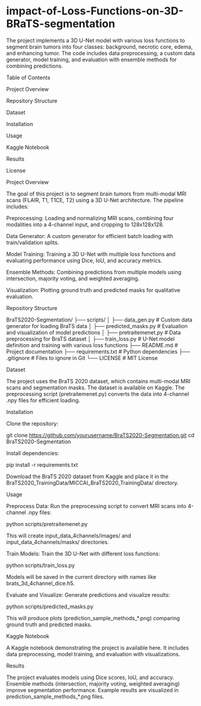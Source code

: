 # impact-of-Loss-Functions-on-3D-BRaTS-segmentation
The project implements a 3D U-Net model with various loss functions to segment brain tumors into four classes: background, necrotic core, edema, and enhancing tumor. The code includes data preprocessing, a custom data generator, model training, and evaluation with ensemble methods for combining predictions.

Table of Contents





Project Overview



Repository Structure



Dataset



Installation



Usage



Kaggle Notebook



Results



License

Project Overview

The goal of this project is to segment brain tumors from multi-modal MRI scans (FLAIR, T1, T1CE, T2) using a 3D U-Net architecture. The pipeline includes:





Preprocessing: Loading and normalizing MRI scans, combining four modalities into a 4-channel input, and cropping to 128x128x128.



Data Generator: A custom generator for efficient batch loading with train/validation splits.



Model Training: Training a 3D U-Net with multiple loss functions and evaluating performance using Dice, IoU, and accuracy metrics.



Ensemble Methods: Combining predictions from multiple models using intersection, majority voting, and weighted averaging.



Visualization: Plotting ground truth and predicted masks for qualitative evaluation.

Repository Structure

BraTS2020-Segmentation/
├── scripts/
│   ├── data_gen.py           # Custom data generator for loading BraTS data
│   ├── predicted_masks.py    # Evaluation and visualization of model predictions
│   ├── pretraitemenet.py     # Data preprocessing for BraTS dataset
│   ├── train_loss.py         # U-Net model definition and training with various loss functions
├── README.md                 # Project documentation
├── requirements.txt          # Python dependencies
├── .gitignore                # Files to ignore in Git
└── LICENSE                   # MIT License

Dataset

The project uses the BraTS 2020 dataset, which contains multi-modal MRI scans and segmentation masks. The dataset is available on Kaggle. The preprocessing script (pretraitemenet.py) converts the data into 4-channel .npy files for efficient loading.

Installation





Clone the repository:

git clone https://github.com/yourusername/BraTS2020-Segmentation.git
cd BraTS2020-Segmentation



Install dependencies:

pip install -r requirements.txt



Download the BraTS 2020 dataset from Kaggle and place it in the BraTS2020_TrainingData/MICCAI_BraTS2020_TrainingData/ directory.

Usage





Preprocess Data: Run the preprocessing script to convert MRI scans into 4-channel .npy files:

python scripts/pretraitemenet.py

This will create input_data_4channels/images/ and input_data_4channels/masks/ directories.



Train Models: Train the 3D U-Net with different loss functions:

python scripts/train_loss.py

Models will be saved in the current directory with names like brats_3d_4channel_dice.h5.



Evaluate and Visualize: Generate predictions and visualize results:

python scripts/predicted_masks.py

This will produce plots (prediction_sample_methods_*.png) comparing ground truth and predicted masks.

Kaggle Notebook

A Kaggle notebook demonstrating the project is available here. It includes data preprocessing, model training, and evaluation with visualizations.

Results

The project evaluates models using Dice scores, IoU, and accuracy. Ensemble methods (intersection, majority voting, weighted averaging) improve segmentation performance. Example results are visualized in prediction_sample_methods_*.png files.
